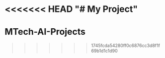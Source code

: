<<<<<<< HEAD
"# My Project" 
=======
# MTech-AI-Projects
>>>>>>> 1745fcda54280ff0c6876cc3d8f1f69b1d1c1d90
